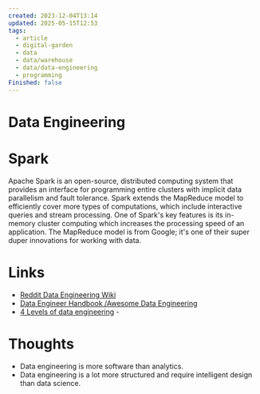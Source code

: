 ```yaml
---
created: 2023-12-04T13:14
updated: 2025-05-15T12:53
tags:
  - article
  - digital-garden
  - data
  - data/warehouse
  - data/data-engineering
  - programming
Finished: false
---
```


# Data Engineering


# Spark
Apache Spark is an open-source, distributed computing system that provides an interface for programming entire clusters with implicit data parallelism and fault tolerance. Spark extends the MapReduce model to efficiently cover more types of computations, which include interactive queries and stream processing. One of Spark's key features is its in-memory cluster computing which increases the processing speed of an application.
The MapReduce model is from Google; it's one of their super duper innovations for working with data. 

# Links
- [Reddit Data Engineering Wiki](https://dataengineering.wiki/Index)
- [Data Engineer Handbook /Awesome Data Engineering](https://github.com/DataExpert-io/data-engineer-handbook)
- [4 Levels of data engineering](https://www.youtube.com/shorts/_eMnqdrZx_Q) - 

# Thoughts 
- Data engineering is more software than analytics. 
- Data engineering is a lot more structured and require intelligent design than data science. 


